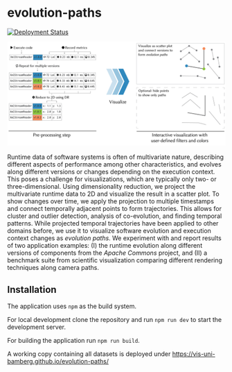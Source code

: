 # evolution-paths

[![Deployment Status](https://github.com/vis-uni-bamberg/evolution-paths/actions/workflows/vite.yml/badge.svg)](https://github.com/vis-uni-bamberg/evolution-paths/actions/workflows/vite.yml)

![teaser](teaser.png)

Runtime data of software systems is often of multivariate nature, describing different aspects of performance among other characteristics, and evolves along different versions or changes depending on the execution context.
This poses a challenge for visualizations, which are typically only two- or three-dimensional.
Using dimensionality reduction, we project the multivariate runtime data to 2D and visualize the result in a scatter plot.
To show changes over time, we apply the projection to multiple timestamps and connect temporally adjacent points to form trajectories.
This allows for cluster and outlier detection, analysis of co-evolution, and finding temporal patterns.
While projected temporal trajectories have been applied to other domains before, we use it to visualize software evolution and execution context changes as _evolution paths_.
We experiment with and report results of two application examples: (I) the runtime evolution along different versions of components from the _Apache Commons_ project, and (II) a benchmark suite from scientific visualization comparing different rendering techniques along camera paths.

## Installation

The application uses `npm` as the build system.

For local development clone the repository and run `npm run dev` to start the development server.

For building the application run `npm run build`.

A working copy containing all datasets is deployed under https://vis-uni-bamberg.github.io/evolution-paths/
